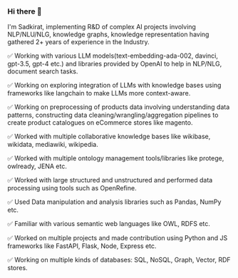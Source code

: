 ### Hi there 👋

 I'm Sadkirat, implementing R&D of complex AI projects involving NLP/NLU/NLG, knowledge graphs, knowledge representation having gathered 2+ years of experience in the Industry.

✅ Working with various LLM models(text-embedding-ada-002, davinci, gpt-3.5, gpt-4 etc.) and libraries provided by OpenAI to help in NLP/NLG, document search tasks.

✅ Working on exploring integration of LLMs with knowledge bases using frameworks like langchain to make LLMs more context-aware.

✅ Working on preprocessing of products data involving understanding data patterns, constructing data cleaning/wrangling/aggregation pipelines to create product catalogues on eCommerce stores like magento.  

✅ Worked with multiple collaborative knowledge bases like wikibase, wikidata, mediawiki, wikipedia. 

✅ Worked with multiple ontology management tools/libraries like protege, owlready, JENA etc. 

✅ Worked with large structured and unstructured and performed data processing using tools such as OpenRefine.

✅ Used Data manipulation and analysis libraries such as Pandas, NumPy etc.

✅ Familiar with various semantic web languages like OWL, RDFS etc.

✅ Worked on multiple projects and made contribution using Python and JS frameworks like FastAPI, Flask, Node, Express etc.

✅ Working on multiple kinds of databases:  SQL, NoSQL, Graph, Vector, RDF stores.
